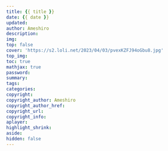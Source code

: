 ```yaml
---
title: {{ title }}
date: {{ date }}
updated:
author: Ameshiro
description:
img: 
top: false
cover: 'https://s2.loli.net/2023/04/03/pvexKZFJ94oGbu8.jpg'
top_img: 
toc: true
mathjax: true
password:
summary:
tags:
categories:
copyright: 
copyright_author: Ameshiro
copyright_author_href:
copyright_url:
copyright_info:
aplayer:
highlight_shrink:
aside:
hidden: false
---
```

